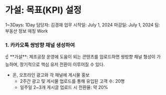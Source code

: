 # 가설: 목표(KPI) 설정

1~3Days: 1Day
담당자: 김경재
업무 시작일: July 1, 2024
마감일: July 1, 2024
팀: 부동산 정보 매칭 Work

### 1. 카카오톡 쌍방향 채널 생성하여

<aside>
☝ **가설**: 제조공장 운영에 도움이 되는 콘텐츠를 업로드하면 쌍방향 채널 형성이 가능하며, 장기적으로 핵심 유저 전환이 이루어질 수 있다.

</aside>

- 온, 오프라인 광고와 각 채널에 게시물 홍보
    - 2주간 광고 및 게시물 업로드를 통해 유입된 고객 수: 20명
    - 일주일 2~3개 게시글 업로드 시 전환율: 약 20%